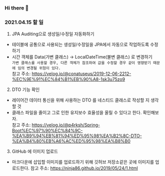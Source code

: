 ### Hi there 👋



### 2021.04.15 할 일
1. JPA Auditing으로 생성일/수정일 자동화하기
  - 테이블에 공통으로 사용되는 생성일/수정일을 JPA에서 자동으로 작업하도록 수정하기
  - 시간 객체를 Data(가변 클래스) -> LocalDateTime(불변 클래스) 로 변경하기   
    `가변 클래스를 사용할 경우, 다른 객체가 참조하여 값을 수정할 경우 같이 영향받기 때문에 임의 변경될 위험이 있다.`   
  참고 주소: https://velog.io/@conatuseus/2019-12-06-2212-%EC%9E%91%EC%84%B1%EB%90%A8-1sk3u75zo9

2. DTO 기능 확인
 - 레이어간 데이터 통신을 위해 사용하는 DTO 를 네스티드 클래스로 작성할 지 생각할 것
 - 클래스 파일을 줄이고 그로 인한 유지보수 효율성을 올릴 수 있다고 한다. 확인해보자.   
   참고 주소: https://velog.io/@p4rksh/Spring-Boot%EC%97%90%EC%84%9C-%EA%B9%94%EB%81%94%ED%95%98%EA%B2%8C-DTO-%EA%B4%80%EB%A6%AC%ED%95%98%EA%B8%B0

3. GitHub 에 이미지 업로드
 - 마크다운에 삽입할 이미지를 업로드하기 위해 깃허브 저장소같은 곳에 이미지를 업로드한다.
   참고 주소: https://ninja86.github.io/2019/05/24/1.html
